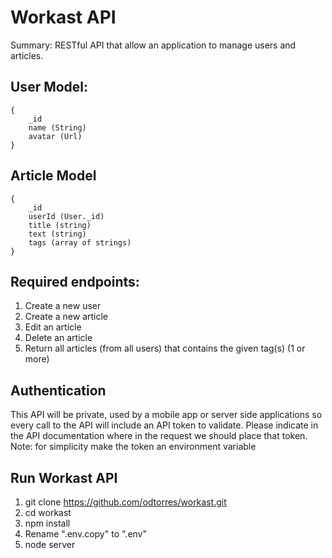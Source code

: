 # Workast API

Summary: RESTful API that allow an application to manage users and articles.

## User Model:
```
{
    _id
    name (String)
    avatar (Url)
}

```
## Article Model
```
{
    _id
    userId (User._id)
    title (string)
    text (string)
    tags (array of strings)
}
```

## Required endpoints:
1. Create a new user
2. Create a new article
3. Edit an article
4. Delete an article
5. Return all articles (from all users) that contains the given tag(s) (1 or more)

## Authentication
This API will be private, used by a mobile app or server side applications so every call to the API will include an API token to validate. 
Please indicate in the API documentation where in the request we should place that token. Note: for simplicity make the token an environment variable

## Run Workast API
1. git clone https://github.com/odtorres/workast.git
2. cd workast
3. npm install
4. Rename ".env.copy" to ".env"
5. node server